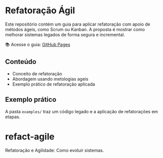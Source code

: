 # Refatoração Ágil

Este repositório contém um guia para aplicar refatoração com apoio de métodos ágeis, como Scrum ou Kanban. A proposta é mostrar como melhorar sistemas legados de forma segura e incremental.

📚 Acesse o guia: [GitHub Pages](linkpagina)

## Conteúdo

- Conceito de refatoração
- Abordagem usando metologias ageis
- Exemplo prático de refatoração aplicada

## Exemplo prático

A pasta `examples/` traz um código legado e a aplicação de refatorações em etapas.

# refact-agile

Refatoração e Agilidade: Como evoluir sistemas.
